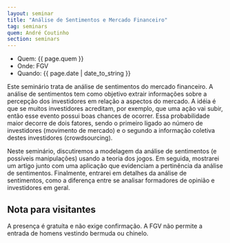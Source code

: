 ```yaml
---
layout: seminar
title: "Análise de Sentimentos e Mercado Financeiro"
tag: seminars
quem: André Coutinho  
section: seminars
---
```


- Quem:  {{ page.quem }}
- Onde:   FGV
- Quando: {{ page.date | date_to_string }}

Este seminário trata de análise de sentimentos do mercado
financeiro. A análise de sentimentos tem como objetivo extrair
informações sobre a percepção dos investidores em relação a aspectos
do mercado. A idéia é que se muitos investidores acreditam, por
exemplo, que uma ação vai subir, então esse evento possui boas chances
de ocorrer. Essa probabilidade maior decorre de dois fatores, sendo o
primeiro ligado ao número de investidores (movimento de mercado) e o
segundo a informação coletiva destes investidores (crowdsourcing).

Neste seminário, discutiremos a modelagem da análise de sentimentos (e
possíveis manipulações) usando a teoria dos jogos. Em seguida,
mostrarei um artigo junto com uma aplicação que evidenciam a
pertinência da análise de sentimentos. Finalmente, entrarei em
detalhes da análise de sentimentos, como a diferença entre se analisar
formadores de opinião e investidores em geral.


## Nota para visitantes

A presença é gratuíta e não exige confirmação. A FGV não permite a
entrada de homens vestindo bermuda ou chinelo.
